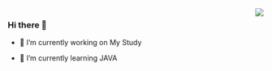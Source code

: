 <img align="right" src="https://github-readme-stats.vercel.app/api?username=Asimpl0&show_icons=true&icon_color=CE1D2D&text_color=718096&bg_color=ffffff&hide_title=true" />


### Hi there 👋

- 🔭 I’m currently working on My Study

- 🌱 I’m currently learning JAVA
<!--
**Asimpl0/Asimpl0** is a ✨ _special_ ✨ repository because its `README.md` (this file) appears on your GitHub profile.

Here are some ideas to get you started:


- 👯 I’m looking to collaborate on ...
- 🤔 I’m looking for help with ...
- 💬 Ask me about ...
- 📫 How to reach me: ...
- 😄 Pronouns: ...
- ⚡ Fun fact: ...
-->
